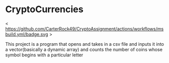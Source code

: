 # CryptoCurrencies
&lt; https://github.com/CarterRock49/CryptoAssignment/actions/workflows/msbuild.yml/badge.svg &gt;

This project is a program that opens and takes in a csv file and inputs it into a vector(basically a dynamic array) and counts the number of coins whose symbol begins with a particular letter
